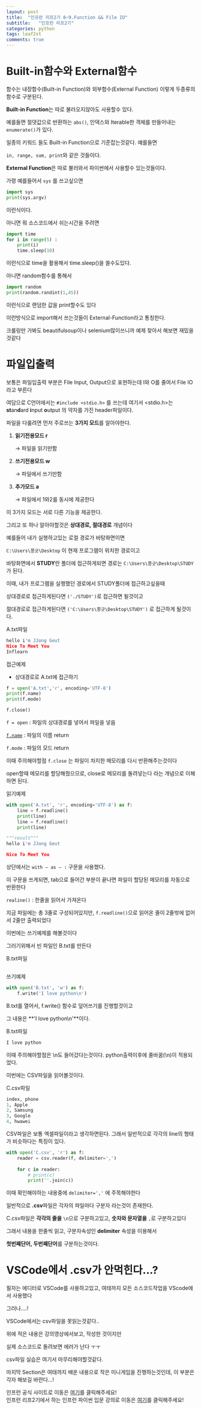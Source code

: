 ```yaml
---
layout: post
title:  "인프런 리프2기 8~9.Function && File IO"
subtitle:   "인프런 리프2기"
categories: python
tags: leaf2st
comments: true
---
```


# Built-in함수와 External함수

함수는 내장함수(Built-in Function)와 외부함수(External Function) 이렇게 두종류의 함수로 구분된다.

**Built-in Function**는 따로 불러오지않아도 사용할수 있다.

예를들면 절댓값으로 반환하는 `abs()`, 인덱스와 Iterable한 객체를 만들어내는 `enumerate()`가 있다. 

일종의 키워드 들도 Built-in Function으로 기준잡는것같다. 예를들면 

`in, range, sum, print`와 같은 것들이다.

**External Function**은 따로 불러와서 파이썬에서 사용할수 있는것들이다.

가령 예를들어서 `sys` 를 쓰고싶으면

```python
import sys
print(sys.argv)
```

이런식이다.

아니면 뭐 소스코드에서 쉬는시간을 주려면

```python
import time
for i in range(5) :
	print(i)
	time.sleep(10)
```

이런식으로 time을 활용해서 time.sleep()을 쓸수도있다.

아니면 random함수를 통해서

```python
import random
print(random.randint(1,45))
```

이런식으로 랜덤한 값을 print할수도 있다

이런방식으로 import해서 쓰는것들이 External-Function라고 통칭한다.

크롤링만 가봐도 beautifulsoup이나 selenium많이쓰니까 예제 찾아서 해보면 재밌을것같다

# 파일입출력

보통은 파일입출력 부분은 File Input, Output으로 표현하는데 I와 O를 줄여서 File IO라고 부른다

여담으로 C언어에서는 `#include <stdio.h>` 를 쓰는데 여기서 <stdio.h>는 **st**an**d**ard **i**nput **o**utput 의 약자를 가진 header파일이다.

파일을 다룰려면 먼저 주로쓰는 **3가지 모드**를 알아야한다.

1. **읽기전용모드 r** 

    → 파일을 읽기만함

2. **쓰기전용모드 w**

    → 파일에서 쓰기만함

3. **추가모드 a**

    → 파일에서 1와2를 동시에 제공한다

이 3가지 모드는 서로 다른 기능을 제공한다.

그리고 또 하나 알아야할것은 **상대경로, 절대경로** 개념이다

예를들어 내가 실행하고있는 로컬 경로가 바탕화면이면

`C:\Users\쫑긋\Desktop` 이 현재 프로그램이 위치한 경로이고

바탕화면에서 **STUDY**란 폴더에 접근하게되면 경로는 `C:\Users\쫑긋\Desktop\STUDY` 가 된다.

이때, 내가 프로그램을 실행했던 경로에서 STUDY폴더에 접근하고싶을때

상대경로로 접근하게된다면 `('./STUDY')`로 접근하면 될것이고

절대경로로 접근하게된다면 `('C:\Users\쫑긋\Desktop\STUDY')` 로 접근하게 될것이다.

A.txt파일

```python
hello i'm JJong Geut
Nice To Meet You
Inflearn
```

접근예제

- 상대경로로 A.txt에 접근하기

```python
f = open('A.txt','r', encoding='UTF-8')
print(f.name)
print(f.mode)

f.close()
```

`f = open` : 파일의 상대경로를 넣어서 파일을 넣음

[`f.name`](http://f.name) : 파일의 이름 return

`f.mode` : 파일의 모드 return

이때 주의해야할점 `f.close` 는 파일이 차지한 메모리를 다시 반환해주는것이다

open할때 메모리를 할당해줬으므로, close로 메모리를 돌려넣는다 라는 개념으로 이해하면 된다.

읽기예제

```python
with open('A.txt', 'r', encoding='UTF-8') as f:
    line = f.readline()
    print(line)
    line = f.readline()
    print(line)
```

```python
"""result"""
hello i'm JJong Geut

Nice To Meet You
```

상단에서는 `with — as — :` 구문을 사용했다.

이 구문을 쓰게되면, tab으로 들어간 부분이 끝나면 파일이 할당된 메모리를 자동으로 반환한다

`realine()` : 한줄을 읽어서 가져온다

지금 파일에는 총 3줄로 구성되어있지만, `f.readline()`으로 읽어온 줄이 2줄밖에 없어서 2줄만 출력되었다

이번에는 쓰기예제를 해볼것이다

그러기위해서 빈 파일인 B.txt를 만든다

B.txt파일

```python

```

쓰기예제

```python
with open('B.txt', 'w') as f:
    f.write('I love python\n')
```

B.txt를 열어서, f.write() 함수로 덮어쓰기를 진행할것이고

그 내용은 **'I love python\n'**이다.

B.txt파일

```python
I love python

```

이때 주의해야할점은 \n도 들어갔다는것이다. python출력이후에 줄바꿈(\n)이 적용되었다.

이번에는 CSV파일을 읽어볼것이다.

C.csv파일

```python
index, phone
1, Apple
2, Samsung
3, Google
4, hwawei
```

CSV파일은 보통 엑셀파일이라고 생각하면된다. 그래서 일반적으로 각각의 line의 형태가 비슷하다는 특징이 있다.

```python
with open('C.csv', 'r') as f:
    reader = csv.reader(f, delimiter=',')
    
    for c in reader:
        # print(c)
        print(''.join(c))
```

이때 확인해야하는 내용중에 `delimiter=','` 에 주목해야한다

 일반적으로 **.csv**파일은 각자의 파일마다 구분자 라는것이 존재한다.

C.csv파일은 **각각의 줄을** `\n`으로 구분하고있고, **숫자와 문자열을** `,`로 구분하고있다

그래서 내용을 한줄씩 읽고, 구분자속성인 **delimiter** 속성을 이용해서

**첫번째단어, 두번째단어**를 구분하는것이다.

# VSCode에서 .csv가 안먹힌다...?

필자는 에디터로 VSCode를 사용하고있고, 여태까지 모든 소스코드작업을 VScode에서 사용했다

그러나....!

VSCode에서는 csv파일을 못읽는것같다.. 

위에 적은 내용은 강의영상에서보고, 작성한 것이지만

실제 소스코드로 돌려보면 에러가 난다 ㅜㅜ

csv파일 실습은 여기서 마무리해야할것같다.  

마지막 Section은 여태까지 배운 내용으로 작은 미니게임을 진행하는것인데, 이 부분은 각자 해보길 바란다...!  



인프런 공식 사이트로 이동은 [여기](https://www.inflearn.com/)를 클릭해주세요!  
인프런 리프2기에서 하는 인프런 파이썬 입문 강의로 이동은 [여기](https://www.inflearn.com/course/%ED%94%84%EB%A1%9C%EA%B7%B8%EB%9E%98%EB%B0%8D-%ED%8C%8C%EC%9D%B4%EC%8D%AC-%EC%9E%85%EB%AC%B8-%EC%9D%B8%ED%94%84%EB%9F%B0-%EC%98%A4%EB%A6%AC%EC%A7%80%EB%84%90)를 클릭해주세요!  
